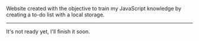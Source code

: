 Website created with the objective to train my JavaScript knowledge by creating a to-do list with a local storage.
<hr>

It's not ready yet, I'll finish it soon.